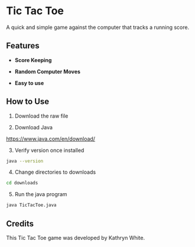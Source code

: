 # Tic Tac Toe

A quick and simple game against the computer that tracks a running score.

## Features

- __Score Keeping__ 

- __Random Computer Moves__ 

- __Easy to use__


## How to Use

1. Download the raw file
   
2. Download Java

https://www.java.com/en/download/

3. Verify version once installed

```bash
java --version
```

4. Change directories to downloads
```bash
cd downloads
```

5. Run the java program
```bash
java TicTacToe.java
```

## Credits

This Tic Tac Toe game was developed by Kathryn White.
